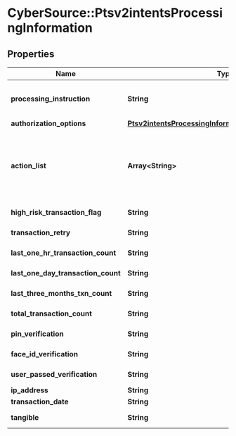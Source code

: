 # CyberSource::Ptsv2intentsProcessingInformation

## Properties
Name | Type | Description | Notes
------------ | ------------- | ------------- | -------------
**processing_instruction** | **String** | The instruction to process an order. - default value: &#39;NO_INSTRUCTION&#39; - &#39;ORDER_SAVED_EXPLICITLY&#39;  | [optional] 
**authorization_options** | [**Ptsv2intentsProcessingInformationAuthorizationOptions**](Ptsv2intentsProcessingInformationAuthorizationOptions.md) |  | [optional] 
**action_list** | **Array&lt;String&gt;** | Array of actions (one or more) to be included in the order to invoke bundled services along with order. Possible values: - &#x60;AP_ORDER&#x60;: Use this when Alternative Payment Order service is requested.  | [optional] 
**high_risk_transaction_flag** | **String** | Indicates if the transaction is flagged as high risk.  | [optional] 
**transaction_retry** | **String** | Indicates if the transaction is a retry.  | [optional] 
**last_one_hr_transaction_count** | **String** | The number of transactions in the last one hour.  | [optional] 
**last_one_day_transaction_count** | **String** | The number of transactions in the last one day.  | [optional] 
**last_three_months_txn_count** | **String** | The number of transactions in the last three months.  | [optional] 
**total_transaction_count** | **String** | The total number of transactions.  | [optional] 
**pin_verification** | **String** | Indicates if PIN verification is required.  | [optional] 
**face_id_verification** | **String** | Indicates if face ID verification is required.  | [optional] 
**user_passed_verification** | **String** | Indicates if the user passed verification.  | [optional] 
**ip_address** | **String** | The IP address of the user.  | [optional] 
**transaction_date** | **String** | The date of the transaction.  | [optional] 
**tangible** | **String** | Indicates if the transaction involves tangible goods.  | [optional] 


